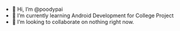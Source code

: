 - 👋 Hi, I’m @poodypai
- 🌱 I’m currently learning Android Development for College Project
- 💞️ I’m looking to collaborate on nothing right now.

<!---
poodypai/poodypai is a ✨ special ✨ repository because its `README.md` (this file) appears on your GitHub profile.
You can click the Preview link to take a look at your changes.
--->
